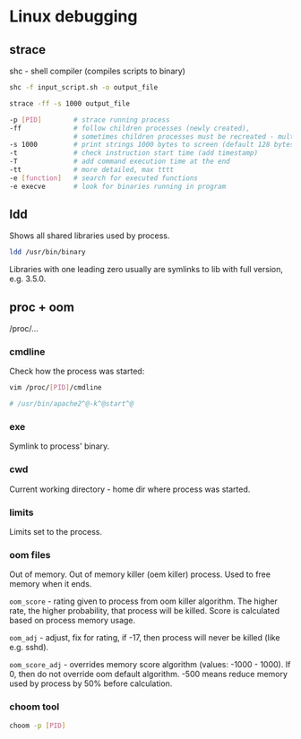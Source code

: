 # Linux debugging

## strace

shc - shell compiler (compiles scripts to binary)

```sh
shc -f input_script.sh -o output_file
```

```sh
strace -ff -s 1000 output_file

-p [PID]        # strace running process
-ff             # follow children processes (newly created), 
                # sometimes children processes must be recreated - multi thread apps
-s 1000         # print strings 1000 bytes to screen (default 128 bytes string output)
-t              # check instruction start time (add timestamp)
-T              # add command execution time at the end
-tt             # more detailed, max tttt
-e [function]   # search for executed functions
-e execve       # look for binaries running in program
```

## ldd

Shows all shared libraries used by process.

```sh
ldd /usr/bin/binary
```

Libraries with one leading zero usually are symlinks to lib with full version, e.g. 3.5.0.

## proc + oom

/proc/...

### cmdline

Check how the process was started:

```sh
vim /proc/[PID]/cmdline

# /usr/bin/apache2^@-k^@start^@
```

### exe

Symlink to process' binary.

### cwd

Current working directory - home dir where process was started.

### limits

Limits set to the process.

### oom files

Out of memory. Out of memory killer (oem killer) process. Used to free memory when it ends.

`oom_score` - rating given to process from oom killer algorithm. The higher rate, the higher probability, that process
will be killed. Score is calculated based on process memory usage.

`oom_adj` - adjust, fix for rating, if -17, then process will never be killed (like e.g. sshd).

`oom_score_adj` - overrides memory score algorithm (values: -1000 - 1000). If 0, then do not override oom default
algorithm. -500 means reduce memory used by process by 50% before calculation.

### choom tool

```sh
choom -p [PID]
```
